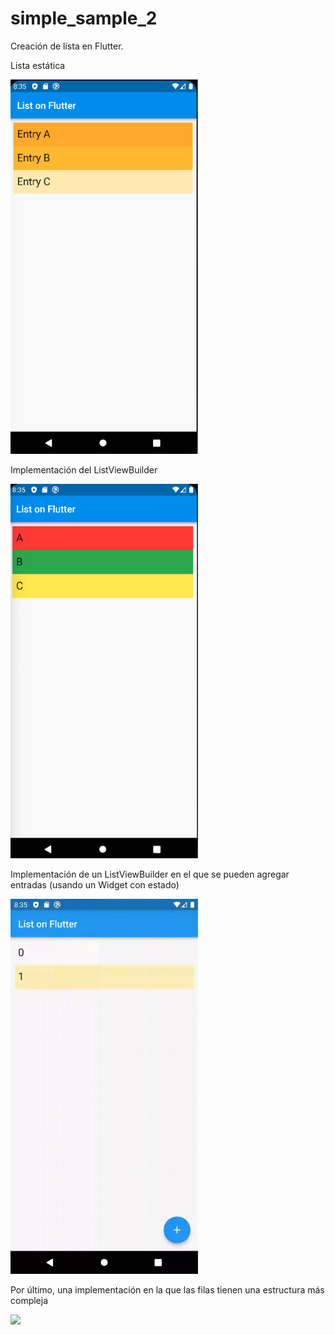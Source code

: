 # simple_sample_2

Creación de lista en Flutter.

Lista estática

<img src="simpleListView.png" width="300" />

Implementación del ListViewBuilder

<img src="listViewBuilder.png" width="300" />

Implementación de un ListViewBuilder en el que se pueden agregar entradas (usando un Widget con estado)

<img src="dynamicListView.gif" width="300" />

Por último, una implementación en la que las filas tienen una estructura más compleja 

<img src="https://user-images.githubusercontent.com/28717626/136316275-99cb8da8-2ba6-4680-bd83-cf020ab6d468.gif" width="300" />